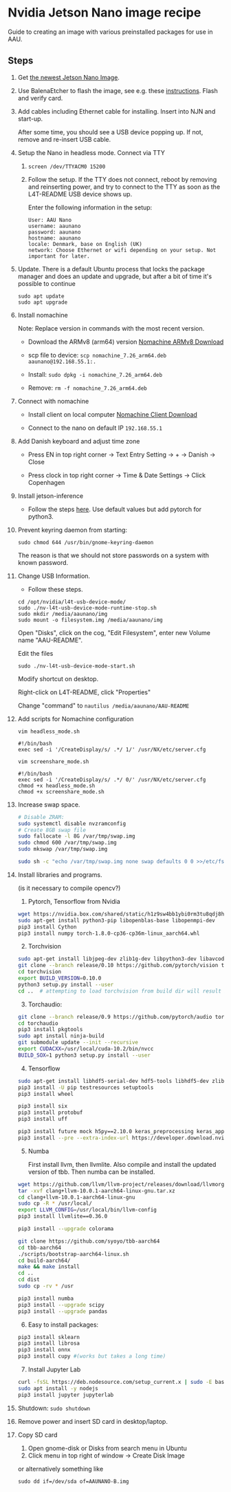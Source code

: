 # Nvidia Jetson Nano image recipe
Guide to creating an image with various preinstalled packages for use in AAU.

## Steps

1. Get [the newest Jetson Nano Image](https://developer.nvidia.com/embedded/downloads).

2. Use BalenaEtcher to flash the image, see e.g. these [instructions](https://developer.nvidia.com/embedded/learn/get-started-jetson-nano-devkit#write). Flash and verify card.

3. Add cables including Ethernet cable for installing. Insert into NJN and start-up. 

    After some time, you should see a USB device popping up. If not, remove and re-insert USB cable.

4. Setup the Nano in headless mode. Connect via TTY

    1. `screen /dev/TTYACM0 15200`

    2. Follow the setup. If the TTY does not connect, reboot by removing and reinserting power, and try to connect to the TTY as soon as the L4T-README USB device shows up.
    
        Enter the following information in the setup:

        ```text
        User: AAU Nano
        username: aaunano
        password: aaunano
        hostname: aaunano
        locale: Denmark, base on English (UK)
        network: Choose Ethernet or wifi depending on your setup. Not important for later.
        ```
    
5. Update. There is a default Ubuntu process that locks the package manager and does an update and upgrade, but after a bit of time it's possible to continue

    ```text
    sudo apt update
    sudo apt upgrade
    ```

7. Install nomachine

    Note: Replace version in commands with the most recent version.

    - Download the ARMv8 (arm64) version [Nomachine ARMv8 Download](https://www.nomachine.com/download/download&id=112&s=ARM)

    - scp file to device: `scp nomachine_7.26_arm64.deb aaunano@192.168.55.1:.`

    - Install: `sudo dpkg -i nomachine_7.26_arm64.deb`

    - Remove: `rm -f nomachine_7.26_arm64.deb`

8. Connect with nomachine

    - Install client on local computer [Nomachine Client Download](https://www.nomachine.com/download/linux&id=1)

    - Connect to the nano on default IP `192.168.55.1`

9. Add Danish keyboard and adjust time zone

    - Press EN in top right corner -> Text Entry Setting -> + -> Danish -> Close

    - Press clock in top right corner -> Time & Date Settings -> Click Copenhagen

10. Install jetson-inference

    - Follow the steps [here](https://github.com/dusty-nv/jetson-inference/blob/master/docs/building-repo-2.md). Use default values but add pytorch for python3.

11. Prevent keyring daemon from starting:

    `sudo chmod 644 /usr/bin/gnome-keyring-daemon`

    The reason is that we should not store passwords on a system with known password.

12. Change USB Information.

    - Follow these steps.

    ```text
    cd /opt/nvidia/l4t-usb-device-mode/
    sudo ./nv-l4t-usb-device-mode-runtime-stop.sh
    sudo mkdir /media/aaunano/img
    sudo mount -o filesystem.img /media/aaunano/img
    ```

    Open "Disks", click on the cog, "Edit Filesystem", enter new Volume name "AAU-README".
    
    Edit the files
    ```
    sudo ./nv-l4t-usb-device-mode-start.sh
    ```
    Modify shortcut on desktop.

    Right-click on L4T-README, click "Properties"

    Change "command" to `nautilus /media/aaunano/AAU-README`

13. Add scripts for Nomachine configuration

    `vim headless_mode.sh`

    ```
    #!/bin/bash
    exec sed -i '/CreateDisplay/s/ .*/ 1/' /usr/NX/etc/server.cfg
    ```

    `vim screenshare_mode.sh`

    ```
    #!/bin/bash
    exec sed -i '/CreateDisplay/s/ .*/ 0/' /usr/NX/etc/server.cfg
    chmod +x headless_mode.sh
    chmod +x screenshare_mode.sh
    ```

14. Increase swap space.

    ```bash
    # Disable ZRAM:
    sudo systemctl disable nvzramconfig
    # Create 8GB swap file
    sudo fallocate -l 8G /var/tmp/swap.img
    sudo chmod 600 /var/tmp/swap.img
    sudo mkswap /var/tmp/swap.img
    
    sudo sh -c "echo /var/tmp/swap.img none swap defaults 0 0 >>/etc/fstab"
    ```

15. Install libraries and programs.

    (is it necessary to compile opencv?)

    1. Pytorch, Tensorflow from Nvidia

    ```bash
    wget https://nvidia.box.com/shared/static/h1z9sw4bb1ybi0rm3tu8qdj8hs05ljbm.whl -O torch-1.9.0-cp36-cp36m-linux_aarch64.whl
    sudo apt-get install python3-pip libopenblas-base libopenmpi-dev 
    pip3 install Cython
    pip3 install numpy torch-1.8.0-cp36-cp36m-linux_aarch64.whl
    ```
    
    2. Torchvision

    ```bash
    sudo apt-get install libjpeg-dev zlib1g-dev libpython3-dev libavcodec-dev libavformat-dev libswscale-dev
    git clone --branch release/0.10 https://github.com/pytorch/vision torchvision   # see below for version of torchvision to download
    cd torchvision
    export BUILD_VERSION=0.10.0
    python3 setup.py install --user
    cd ..  # attempting to load torchvision from build dir will result in import error
    ```

    3. Torchaudio:

    ```bash
    git clone --branch release/0.9 https://github.com/pytorch/audio torchaudio
    cd torchaudio
    pip3 install pkgtools
    sudo apt install ninja-build
    git submodule update --init --recursive
    export CUDACXX=/usr/local/cuda-10.2/bin/nvcc
    BUILD_SOX=1 python3 setup.py install --user
    ```
    
    4. Tensorflow

    ```bash
    sudo apt-get install libhdf5-serial-dev hdf5-tools libhdf5-dev zlib1g-dev zip libjpeg8-dev liblapack-dev libblas-dev gfortran
    pip3 install -U pip testresources setuptools
    pip3 install wheel
    
    pip3 install six
    pip3 install protobuf
    pip3 install uff
    
    pip3 install future mock h5py==2.10.0 keras_preprocessing keras_applications gast futures # Tested with newest versions 2021-08-13, only h5py needs old version.
    pip3 install --pre --extra-index-url https://developer.download.nvidia.com/compute/redist/jp/v46 tensorflow
    ```

    5. Numba

        First install llvm, then llvmlite. Also compile and install the updated version of tbb. Then numba can be installed.

    ```bash
    wget https://github.com/llvm/llvm-project/releases/download/llvmorg-10.0.1/clang+llvm-10.0.1-aarch64-linux-gnu.tar.xz
    tar -xvf clang+llvm-10.0.1-aarch64-linux-gnu.tar.xz
    cd clang+llvm-10.0.1-aarch64-linux-gnu
    sudo cp -R * /usr/local/
    export LLVM_CONFIG=/usr/local/bin/llvm-config
    pip3 install llvmlite==0.36.0
    
    pip3 install --upgrade colorama

    git clone https://github.com/syoyo/tbb-aarch64
    cd tbb-aarch64
    ./scripts/bootstrap-aarch64-linux.sh
    cd build-aarch64/
    make && make install
    cd ..
    cd dist
    sudo cp -rv * /usr
    
    pip3 install numba
    pip3 install --upgrade scipy
    pip3 install --upgrade pandas
    ```
    
    6. Easy to install packages:

    ```bash
    pip3 install sklearn
    pip3 install librosa
    pip3 install onnx
    pip3 install cupy #(works but takes a long time)
    ```
    
    7. Install Jupyter Lab

    ```bash
    curl -fsSL https://deb.nodesource.com/setup_current.x | sudo -E bash -
    sudo apt install -y nodejs
    pip3 install jupyter jupyterlab
    ```

12. Shutdown: `sudo shutdown`

13. Remove power and insert SD card in desktop/laptop.

14. Copy SD card

    1. Open gnome-disk or Disks from search menu in Ubuntu
    2. Click menu in top right of window -> Create Disk Image

    or alternatively something like

    `sudo dd if=/dev/sda of=AAUNANO-B.img`
  

